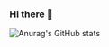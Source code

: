 ### Hi there 👋

![Anurag's GitHub stats](https://github-readme-stats.vercel.app/api?username=fpopic&show_icons=true&theme=transparent&include_all_commits=true&hide_rank=true&show=reviews,discussions)

